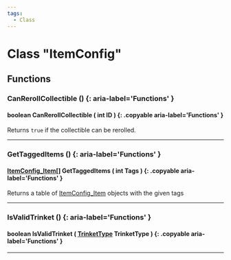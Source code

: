 ```yaml
---
tags:
  - Class
---
```

# Class "ItemConfig"

## Functions

### CanRerollCollectible () {: aria-label='Functions' }
#### boolean CanRerollCollectible ( int ID ) {: .copyable aria-label='Functions' }
Returns `true` if the collectible can be rerolled.

___    
### GetTaggedItems () {: aria-label='Functions' }
#### [ItemConfig_Item](https://wofsauge.github.io/IsaacDocs/rep/ItemConfig_Item.html)[] GetTaggedItems ( int Tags ) {: .copyable aria-label='Functions' }
Returns a table of [ItemConfig_Item](https://wofsauge.github.io/IsaacDocs/rep/ItemConfig_Item.html) objects with the given tags

___
### IsValidTrinket () {: aria-label='Functions' }
#### boolean IsValidTrinket ( [TrinketType](https://wofsauge.github.io/IsaacDocs/rep/enums/TrinketType.html) TrinketType ) {: .copyable aria-label='Functions' }

___